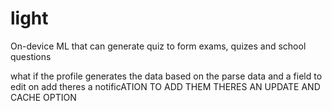 # light

On-device ML that can generate quiz to form exams, quizes and school questions

what if the profile generates the data based on the parse data and a field to edit 
on add theres a notificATION TO ADD THEM
THERES AN UPDATE AND CACHE OPTION

